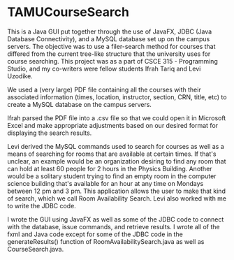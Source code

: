 # TAMUCourseSearch

This is a Java GUI put together through the use of JavaFX, JDBC (Java Database Connectivity),
and a MySQL database set up on the campus servers. The objective was to use a filer-search method
for courses that differed from the current tree-like structure that the university uses for course searching.
This project was as a part of CSCE 315 - Programming Studio, and my co-writers were fellow students Ifrah Tariq
and Levi Uzodike.

We used a (very large) PDF file containing all the courses with their associated information (times, location, instructor, section, CRN, title, etc)
to create a MySQL database on the campus servers.

Ifrah parsed the PDF file into a .csv file so that we could open it in Microsoft Excel and make appropriate adjustments
based on our desired format for displaying the search results.

Levi derived the MySQL commands used to search for courses as well as a means of searching for rooms that are available at certain times.
If that's unclear, an example would be an organization desiring to find any room that can hold at least 60 people for 2 hours in the Physics Building. Another would be a solitary student trying to find an empty room in the computer science building that's available for an hour at any time on Mondays between 12 pm and 3 pm.
This application allows the user to make that kind of search, which we call Room Availability Search.
Levi also worked with me to write the JDBC code.

I wrote the GUI using JavaFX as well as some of the JDBC code to connect with the database, issue commands, and retrieve results. I wrote all of the fxml and Java code except for some of the JDBC code in the generateResults() function of RoomAvailabilitySearch.java as well as CourseSearch.java.
